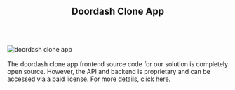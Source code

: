 <h2 style="text-align:center">Doordash Clone App</h2><br/><br/>

![doordash clone app](https://admin.ninjascode.com/wp-content/uploads/2025/repoImages/tiffanie/9.webp) <br/><br/>The doordash clone app frontend source code for our solution is completely open source. However, the API and backend is proprietary and can be accessed via a paid license. For more details, <a href="https://enatega.com/?utm_source=github&utm_medium=repo&utm_campaign=tiffanie-doordash-clone-app" target="_blank">click here.</a>
